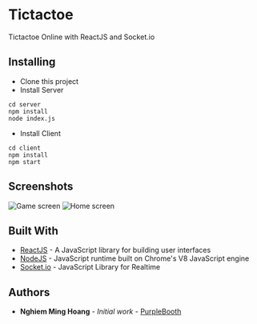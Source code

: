 # Tictactoe

Tictactoe Online with ReactJS and Socket.io

## Installing
- Clone this project
- Install Server
```
cd server
npm install
node index.js
```

- Install Client
```
cd client
npm install
npm start

```

## Screenshots

![Game screen](https://github.com/hoangnghiem205/react-tictactoe/tree/master/images/game.png)
![Home screen](https://github.com/hoangnghiem205/react-tictactoe/tree/master/images/])


## Built With

* [ReactJS](https://reactjs.org/) - A JavaScript library for building user interfaces
* [NodeJS](https://nodejs.org/en/) - JavaScript runtime built on Chrome's V8 JavaScript engine
* [Socket.io](https://socket.io/) - JavaScript Library for Realtime

## Authors

* **Nghiem Ming Hoang** - *Initial work* - [PurpleBooth](https://github.com/PurpleBooth)
